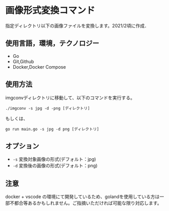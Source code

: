 # 画像形式変換コマンド
指定ディレクトリ以下の画像ファイルを変換します。2021/2頃に作成．

## 使用言語，環境，テクノロジー
- Go
- Git,Github
- Docker,Docker Compose

## 使用方法
imgconvディレクトリに移動して、以下のコマンドを実行する。

`./imgconv -s jpg -d -png [ディレクトリ]`

もしくは、

`go run main.go -s jpg -d png [ディレクトリ]`

## オプション
* `-s` 変換対象画像の形式(デフォルト：jpg)
* `-d` 変換後の画像の形式(デフォルト：png)

## 注意
docker + vscode の環境にて開発しているため、golandを使用している方は一部不都合等あるかもしれません。ご指摘いただければ可能な限り対応します。